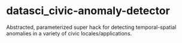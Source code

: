 # datasci_civic-anomaly-detector
Abstracted, parameterized super hack for detecting temporal-spatial anomalies in a variety of civic locales/applications.
